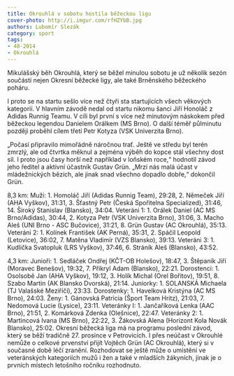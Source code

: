 ```yaml
---
title: Okrouhlá v sobotu hostila běžeckou ligu
cover-photo: http://i.imgur.com/rfHZYbB.jpg
authors: Lubomír Slezák
category: sport
tags: 
- 48-2014
- Okrouhlá
---
```

Mikulášský běh Okrouhlá, který se běžel minulou sobotu je už několik sezón součástí nejen Okresní běžecké ligy, ale také Brněnského běžeckého poháru.

I proto se na startu sešlo více než čtyři sta startujících všech věkových kategorií. V hlavním závodě nedal od startu nikomu šanci Jiří Honoláč z Adidas Runnig Teamu. V cíli byl první s více než minutovým náskokem před běžeckou legendou Danielem Orálkem (MS Brno). O další téměř půlminutu později proběhl cílem třetí Petr Kotyza (VSK Univerzita Brno).

„Počasí připravilo mimořádně náročnou trať. Ještě ve středu byl terén zmrzlý, ale od čtvrtka měknul a zejména výběh do kopce stál všechny dost sil. I proto jsou časy horší než například v loňském roce,“ hodnotil závod jeho ředitel a aktivní účastník Gustav Grün. „Mrzí nás malá účast v mládežnických bězích, ale jinak snad všechno dopadlo dobře,“ dokončil Grün.

8,3 km: Muži: 1. Homoláč Jiří (Adidas Runnig Team), 29:28, 2. Němeček Jiří (AHA Vyškov), 31:31, 3. Šťastný Petr (Česká Spořitelna Specialized), 31:46, 14. Široký Stanislav (Blansko), 34:04. Veteráni 1: 1. Orálek Daniel (AC MS Brno/Adidas), 30:44, 2. Kotyza Petr (VSK Univerzita Brno), 31:06, 3. Macho Aleš (UNI Brno - ASC Bučovice), 31:21, 8. Grün Gustav (AC Okrouhlá), 35:13. Veteráni 2: 1. Kolínek František (AK Perná), 35:31, 2. Spáčil Leopold (Letovice), 36:02, 7. Matěna Vladimír (VZS Blansko), 39:13. Veteráni 3: 1. Kudlička Svatopluk (LRS Vyškov), 37:46, 6. Stráník Aleš (Blansko), 43:52. 

4,3 km: Junioři: 1. Sedláček Ondřej (KČT-OB Holešov), 18:47, 3. Štěpaník Jiří (Moravec Benešov), 19:32, 7. Přikryl Adam (Blansko), 22:21. Dorostenci: 1. Osolsobě Jan (AHA Vyškov), 19:12, 3. Holík Michal (Orel Bořitov), 19:51, 8. Szabo Martin (AK Blansko Dvorská), 21:14. Juniorky: 1. SOLANSKÁ Michaela (TJ Valašské Meziříčí), 23:33. Dorostenky: 1. Havelková Kristýna (AC MS Brno), 24:03. Ženy: 1. Gánovská Patrícia (Šport Team Hritz), 21:03, 7. Nedomová Lucie (Lysice), 23:11. Veteránky I: 1. Jančaříková Lenka (AAC Brno), 21:51, 2. Komárková Zdenka (Olešnice), 22:47. Veteránky 2: 1. Martincová Ivana (MS Brno), 22:22, 3. Žákovská Alena (Horizont Kola Novák Blansko), 25:02.
Okresní běžecká liga má na programu poslední závod, který se běží tradičně 27. prosince v Petrovicích. I přes neúčast v Okrouhlé nemůže o celkové prvenství přijít Vojtěch Grün (AC Okrouhlá), který si v současné době léčí zranění. Rozhodovat se ještě může o umístění ve veteránských kategoriích mužů i žen a také v mladších žákyních, jinak je o prvních místech letošního ročníku rozhodnuto.


